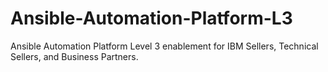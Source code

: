 # Ansible-Automation-Platform-L3
Ansible Automation Platform Level 3 enablement for IBM Sellers, Technical Sellers, and Business Partners.
